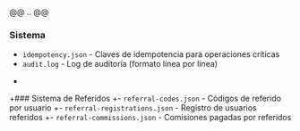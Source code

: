 @@ .. @@
 ### Sistema
 - `idempotency.json` - Claves de idempotencia para operaciones críticas
 - `audit.log` - Log de auditoría (formato línea por línea)
+
+### Sistema de Referidos
+- `referral-codes.json` - Códigos de referido por usuario
+- `referral-registrations.json` - Registro de usuarios referidos
+- `referral-commissions.json` - Comisiones pagadas por referidos